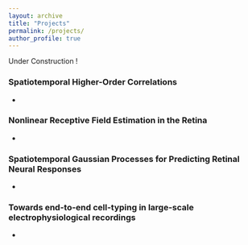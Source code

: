 ```yaml
---
layout: archive
title: "Projects"
permalink: /projects/
author_profile: true
---
```



Under Construction !


### Spatiotemporal Higher-Order Correlations

* 

### Nonlinear Receptive Field Estimation in the Retina

* 

### Spatiotemporal Gaussian Processes for Predicting Retinal Neural Responses

* 

### Towards end-to-end cell-typing in large-scale electrophysiological recordings

* 

